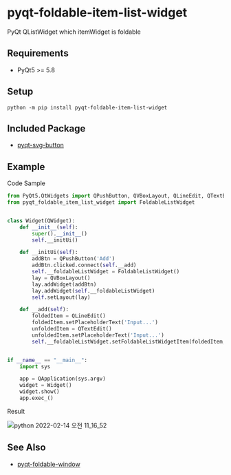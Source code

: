 # pyqt-foldable-item-list-widget
PyQt QListWidget which itemWidget is foldable

## Requirements
* PyQt5 >= 5.8

## Setup
`python -m pip install pyqt-foldable-item-list-widget`

## Included Package
* <a href="https://github.com/yjg30737/pyqt-svg-button.git">pyqt-svg-button</a>

## Example
Code Sample
```python
from PyQt5.QtWidgets import QPushButton, QVBoxLayout, QLineEdit, QTextEdit, QWidget, QApplication
from pyqt_foldable_item_list_widget import FoldableListWidget


class Widget(QWidget):
    def __init__(self):
        super().__init__()
        self.__initUi()

    def __initUi(self):
        addBtn = QPushButton('Add')
        addBtn.clicked.connect(self.__add)
        self.__foldableListWidget = FoldableListWidget()
        lay = QVBoxLayout()
        lay.addWidget(addBtn)
        lay.addWidget(self.__foldableListWidget)
        self.setLayout(lay)

    def __add(self):
        foldedItem = QLineEdit()
        foldedItem.setPlaceholderText('Input...')
        unfoldedItem = QTextEdit()
        unfoldedItem.setPlaceholderText('Input...')
        self.__foldableListWidget.setFoldableListWidgetItem(foldedItem, unfoldedItem)


if __name__ == "__main__":
    import sys

    app = QApplication(sys.argv)
    widget = Widget()
    widget.show()
    app.exec_()
```

Result

![python 2022-02-14 오전 11_16_52](https://user-images.githubusercontent.com/55078043/153788861-fea13fd4-475f-4112-bd0c-411a0936b479.png)

## See Also
* <a href="https://github.com/yjg30737/pyqt-foldable-window.git">pyqt-foldable-window</a>
